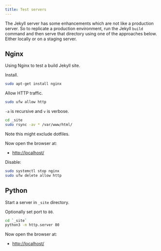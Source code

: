 ```yaml
---
title: Test servers
---
```


The Jekyll server has some enhancements which are not like a production server. So to replicate a production environment, run the Jekyll `build` command and then serve that directory using one of the approaches below. Either locally or on a staging server.


## Nginx

Using Nginx to test a build Jekyll site.

Install.

```sh
sudo apt-get install nginx
```

Allow HTTP traffic.

```sh
sudo ufw allow http
```

`-a` is recursive and `v` is verbose.

```sh
cd _site
sudo rsync -av * /var/www/html/
```
Note this might exclude dotfiles.

Now open the browser at:

- [http://localhost/](http:localhost/)

Disable:

```sh
sudo systemctl stop nginx
sudo ufw delete allow http
```

## Python

Start a server in `_site` directory.

Optionally set port to `80`.

```sh
cd `_site`
python3 -m http.server 80
```

Now open the browser at:

- [http://localhost/](http:localhost/)
